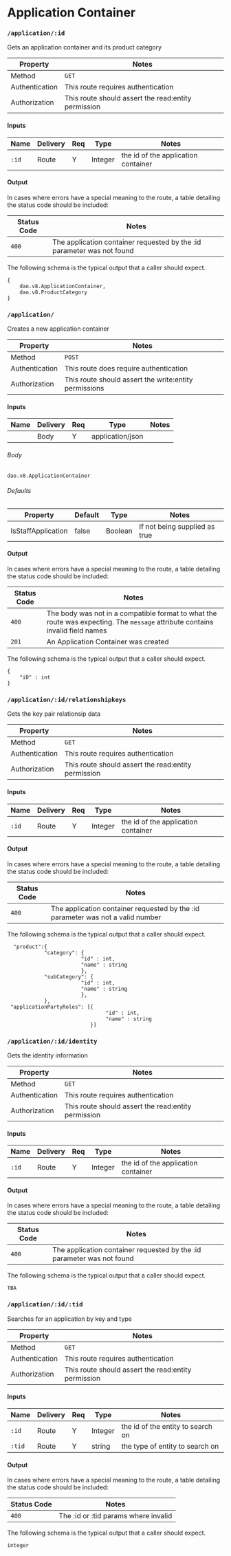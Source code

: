 # Application Container


### `/application/:id`

Gets an application container and its product category

| Property       | Notes                                                                                |
|----------------|--------------------------------------------------------------------------------------|
| Method         | `GET`                                                                                |
| Authentication | This route requires authentication                                                   |
| Authorization  | This route should assert the read:entity permission                                  |


#### Inputs

| Name                 | Delivery          | Req | Type                     | Notes                           |
|----------------------|-------------------|-----|--------------------------|---------------------------------|
| `:id`                | Route             |  Y  | Integer                  | the id of the application container |

#### Output


In cases where errors have a special meaning to the route, a table detailing the status code should be included:

| Status Code | Notes                                                                                   |
|-------------|-----------------------------------------------------------------------------------------|
| `400`       | The application container requested by the :id parameter was not found                                          |

The following schema is the typical output that a caller should expect.

```
{
    dao.v8.ApplicationContainer,
    dao.v8.ProductCategory
}
```


### `/application/`

Creates a new application container

| Property       | Notes                                                                                |
|----------------|--------------------------------------------------------------------------------------|
| Method         | `POST`                                                                                |
| Authentication | This route does require authentication                                                   |
| Authorization  | This route should assert the write:entity permissions                                  |


#### Inputs

| Name                 | Delivery          | Req | Type                     | Notes                           |
|----------------------|-------------------|-----|--------------------------|---------------------------------|
|                 | Body             |  Y  | application/json                  | |

###### Body

```
dao.v8.ApplicationContainer
```


###### Defaults

| Property       | Default                                                                                | Type | Notes |
|----------------|----------|--------|-----|
| IsStaffApplication | false | Boolean | If not being supplied as true |

#### Output


In cases where errors have a special meaning to the route, a table detailing the status code should be included:

| Status Code | Notes                                                                                   |
|-------------|-----------------------------------------------------------------------------------------|
| `400`       | The body was not in a compatible format to what the route was expecting. The `message` attribute contains invalid field names |
| `201`       | An Application Container was created                                       |

The following schema is the typical output that a caller should expect.

```
{
    "iD" : int
}
```

### `/application/:id/relationshipkeys`

Gets the key pair relationsip data

| Property       | Notes                                                                                |
|----------------|--------------------------------------------------------------------------------------|
| Method         | `GET`                                                                                |
| Authentication | This route requires authentication                                                   |
| Authorization  | This route should assert the read:entity permission                                  |


#### Inputs

| Name                 | Delivery          | Req | Type                     | Notes                           |
|----------------------|-------------------|-----|--------------------------|---------------------------------|
| `:id`                | Route             |  Y  | Integer                  | the id of the application container |

#### Output

In cases where errors have a special meaning to the route, a table detailing the status code should be included:

| Status Code | Notes                                                                                   |
|-------------|-----------------------------------------------------------------------------------------|
| `400`       | The application container requested by the :id parameter was not a valid number                                          |


The following schema is the typical output that a caller should expect.

```
  "product":{
            "category": {
                        "id" : int,
                        "name" : string
                        },
            "subCategory": {
                        "id" : int,
                        "name" : string
                        },
            },
 "applicationPartyRoles": [{
                                "id" : int,
                                "name" : string
                           }]
```



### `/application/:id/identity`

Gets the identity information

| Property       | Notes                                                                                |
|----------------|--------------------------------------------------------------------------------------|
| Method         | `GET`                                                                                |
| Authentication | This route requires authentication                                                   |
| Authorization  | This route should assert the read:entity permission                                  |


#### Inputs

| Name                 | Delivery          | Req | Type                     | Notes                           |
|----------------------|-------------------|-----|--------------------------|---------------------------------|
| `:id`                | Route             |  Y  | Integer                  | the id of the application container |

#### Output


In cases where errors have a special meaning to the route, a table detailing the status code should be included:

| Status Code | Notes                                                                                   |
|-------------|-----------------------------------------------------------------------------------------|
| `400`       | The application container requested by the :id parameter was not found                                          |

The following schema is the typical output that a caller should expect.

```
TBA
```

### `/application/:id/:tid`

Searches for an application by key and type

| Property       | Notes                                                                                |
|----------------|--------------------------------------------------------------------------------------|
| Method         | `GET`                                                                                |
| Authentication | This route requires authentication                                                   |
| Authorization  | This route should assert the read:entity permission                                  |


#### Inputs

| Name                 | Delivery          | Req | Type                     | Notes                           |
|----------------------|-------------------|-----|--------------------------|---------------------------------|
| `:id`                | Route             |  Y  | Integer                  | the id of the entity to search on |
| `:tid`                | Route             |  Y  | string                  | the type of entity to search on |

#### Output


In cases where errors have a special meaning to the route, a table detailing the status code should be included:

| Status Code | Notes                                                                                   |
|-------------|-----------------------------------------------------------------------------------------|
| `400`       | The :id or :tid params where invalid                                   |

The following schema is the typical output that a caller should expect.

```
integer
```
